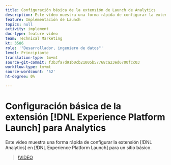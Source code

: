 ```yaml
---
title: Configuración básica de la extensión de Launch de Analytics
description: Este vídeo muestra una forma rápida de configurar la extensión de Analytics en Launch para un sitio básico.
feature: Implementación de Launch
topics: null
activity: implement
doc-type: feature video
team: Technical Marketing
kt: 3586
role: '"Desarrollador, ingeniero de datos"'
level: Principiante
translation-type: tm+mt
source-git-commit: f3b3fa7d91b0cb21005b57768ca23ed6700fcc03
workflow-type: tm+mt
source-wordcount: '52'
ht-degree: 0%

---
```



# Configuración básica de la extensión [!DNL Experience Platform Launch] para Analytics

Este vídeo muestra una forma rápida de configurar la extensión [!DNL Analytics] en [!DNL Experience Platform Launch] para un sitio básico.

>[!VIDEO](https://video.tv.adobe.com/v/28751/?quality=12)
